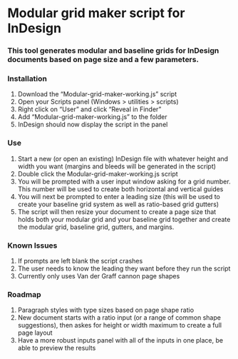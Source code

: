 # Modular grid maker script for InDesign

### This tool generates modular and baseline grids for InDesign documents based on page size and a few parameters.

### Installation
1. Download the “Modular-grid-maker-working.js” script
2. Open your Scripts panel (Windows > utilities > scripts)
3. Right click on “User” and click “Reveal in Finder”
4. Add “Modular-grid-maker-working.js” to the folder
5. InDesign should now display the script in the panel

### Use
1. Start a new (or open an existing) InDesign file with whatever height and width you want (margins and bleeds will be generated in the script)
2. Double click the Modular-grid-maker-working.js script
3. You will be prompted with a user input window asking for a grid number. This number will be used to create both horizontal and vertical guides
4. You will next be prompted to enter a leading size (this will be used to create your baseline grid system as well as ratio-based grid gutters)
5. The script will then resize your document to create a page size that holds both your modular grid and your baseline grid together and create the modular grid, baseline grid, gutters, and margins.

### Known Issues
1. If prompts are left blank the script crashes
2. The user needs to know the leading they want before they run the script
3. Currently only uses Van der Graff cannon page shapes

### Roadmap
1. Paragraph styles with type sizes based on page shape ratio
2. New document starts with a ratio input (or a range of common shape suggestions), then askes for height or width maximum to create a full page layout
3. Have a more robust inputs panel with all of the inputs in one place, be able to preview the results
